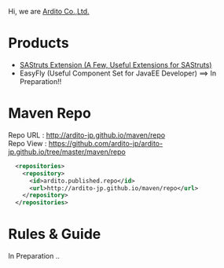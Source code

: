 Hi, we are [Ardito Co.,Ltd.](http://www.ardito.jp)



# Products  

* [SAStruts Extension (A Few, Useful Extensions for SAStruts)](http://ardito-jp.github.io/sastruts-extension)
* EasyFly (Useful Component Set for JavaEE Developer)  ==>  In Preparation!!



# Maven Repo  

Repo URL : http://ardito-jp.github.io/maven/repo  
Repo View : https://github.com/ardito-jp/ardito-jp.github.io/tree/master/maven/repo  
  

``` xml
  <repositories>
    <repository>
      <id>ardito.published.repo</id>
      <url>http://ardito-jp.github.io/maven/repo</url>
    </repository>
  </repositories>
```



# Rules & Guide  

In Preparation ..  




